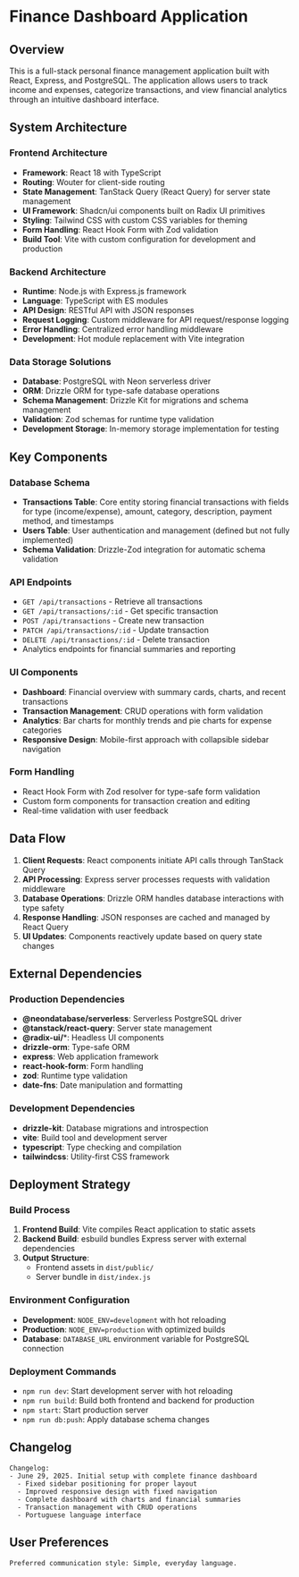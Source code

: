 # Finance Dashboard Application

## Overview

This is a full-stack personal finance management application built with React, Express, and PostgreSQL. The application allows users to track income and expenses, categorize transactions, and view financial analytics through an intuitive dashboard interface.

## System Architecture

### Frontend Architecture
- **Framework**: React 18 with TypeScript
- **Routing**: Wouter for client-side routing
- **State Management**: TanStack Query (React Query) for server state management
- **UI Framework**: Shadcn/ui components built on Radix UI primitives
- **Styling**: Tailwind CSS with custom CSS variables for theming
- **Form Handling**: React Hook Form with Zod validation
- **Build Tool**: Vite with custom configuration for development and production

### Backend Architecture
- **Runtime**: Node.js with Express.js framework
- **Language**: TypeScript with ES modules
- **API Design**: RESTful API with JSON responses
- **Request Logging**: Custom middleware for API request/response logging
- **Error Handling**: Centralized error handling middleware
- **Development**: Hot module replacement with Vite integration

### Data Storage Solutions
- **Database**: PostgreSQL with Neon serverless driver
- **ORM**: Drizzle ORM for type-safe database operations
- **Schema Management**: Drizzle Kit for migrations and schema management
- **Validation**: Zod schemas for runtime type validation
- **Development Storage**: In-memory storage implementation for testing

## Key Components

### Database Schema
- **Transactions Table**: Core entity storing financial transactions with fields for type (income/expense), amount, category, description, payment method, and timestamps
- **Users Table**: User authentication and management (defined but not fully implemented)
- **Schema Validation**: Drizzle-Zod integration for automatic schema validation

### API Endpoints
- `GET /api/transactions` - Retrieve all transactions
- `GET /api/transactions/:id` - Get specific transaction
- `POST /api/transactions` - Create new transaction
- `PATCH /api/transactions/:id` - Update transaction
- `DELETE /api/transactions/:id` - Delete transaction
- Analytics endpoints for financial summaries and reporting

### UI Components
- **Dashboard**: Financial overview with summary cards, charts, and recent transactions
- **Transaction Management**: CRUD operations with form validation
- **Analytics**: Bar charts for monthly trends and pie charts for expense categories
- **Responsive Design**: Mobile-first approach with collapsible sidebar navigation

### Form Handling
- React Hook Form with Zod resolver for type-safe form validation
- Custom form components for transaction creation and editing
- Real-time validation with user feedback

## Data Flow

1. **Client Requests**: React components initiate API calls through TanStack Query
2. **API Processing**: Express server processes requests with validation middleware
3. **Database Operations**: Drizzle ORM handles database interactions with type safety
4. **Response Handling**: JSON responses are cached and managed by React Query
5. **UI Updates**: Components reactively update based on query state changes

## External Dependencies

### Production Dependencies
- **@neondatabase/serverless**: Serverless PostgreSQL driver
- **@tanstack/react-query**: Server state management
- **@radix-ui/***: Headless UI components
- **drizzle-orm**: Type-safe ORM
- **express**: Web application framework
- **react-hook-form**: Form handling
- **zod**: Runtime type validation
- **date-fns**: Date manipulation and formatting

### Development Dependencies
- **drizzle-kit**: Database migrations and introspection
- **vite**: Build tool and development server
- **typescript**: Type checking and compilation
- **tailwindcss**: Utility-first CSS framework

## Deployment Strategy

### Build Process
1. **Frontend Build**: Vite compiles React application to static assets
2. **Backend Build**: esbuild bundles Express server with external dependencies
3. **Output Structure**: 
   - Frontend assets in `dist/public/`
   - Server bundle in `dist/index.js`

### Environment Configuration
- **Development**: `NODE_ENV=development` with hot reloading
- **Production**: `NODE_ENV=production` with optimized builds
- **Database**: `DATABASE_URL` environment variable for PostgreSQL connection

### Deployment Commands
- `npm run dev`: Start development server with hot reloading
- `npm run build`: Build both frontend and backend for production
- `npm start`: Start production server
- `npm run db:push`: Apply database schema changes

## Changelog

```
Changelog:
- June 29, 2025. Initial setup with complete finance dashboard
  - Fixed sidebar positioning for proper layout
  - Improved responsive design with fixed navigation
  - Complete dashboard with charts and financial summaries
  - Transaction management with CRUD operations
  - Portuguese language interface
```

## User Preferences

```
Preferred communication style: Simple, everyday language.
```